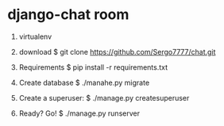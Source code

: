 # django-chat room

1. virtualenv
2. download
   $ git clone https://github.com/Sergo7777/chat.git
3. Requirements
   $ pip install -r requirements.txt
4. Create database
   $ ./manahe.py migrate
5. Create a superuser:
   $ ./manage.py createsuperuser

6. Ready? Go!
   $ ./manage.py runserver